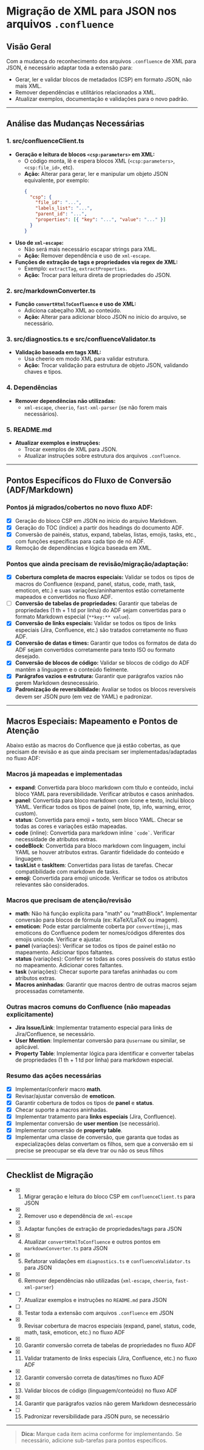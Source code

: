 # Migração de XML para JSON nos arquivos `.confluence`

## Visão Geral

Com a mudança do reconhecimento dos arquivos `.confluence` de XML para JSON, é necessário adaptar toda a extensão para:
- Gerar, ler e validar blocos de metadados (CSP) em formato JSON, não mais XML.
- Remover dependências e utilitários relacionados a XML.
- Atualizar exemplos, documentação e validações para o novo padrão.

---

## Análise das Mudanças Necessárias

### 1. src/confluenceClient.ts
- **Geração e leitura de blocos `<csp:parameters>` em XML:**
  - O código monta, lê e espera blocos XML (`<csp:parameters>`, `<csp:file_id>`, etc).
  - **Ação:** Alterar para gerar, ler e manipular um objeto JSON equivalente, por exemplo:
    ```json
    {
      "csp": {
        "file_id": "...",
        "labels_list": "...",
        "parent_id": "...",
        "properties": [{ "key": "...", "value": "..." }]
      }
    }
    ```
- **Uso de `xml-escape`:**
  - Não será mais necessário escapar strings para XML.
  - **Ação:** Remover dependência e uso de `xml-escape`.
- **Funções de extração de tags e propriedades via regex de XML:**
  - Exemplo: `extractTag`, `extractProperties`.
  - **Ação:** Trocar para leitura direta de propriedades do JSON.

### 2. src/markdownConverter.ts
- **Função `convertHtmlToConfluence` e uso de XML:**
  - Adiciona cabeçalho XML ao conteúdo.
  - **Ação:** Alterar para adicionar bloco JSON no início do arquivo, se necessário.

### 3. src/diagnostics.ts e src/confluenceValidator.ts
- **Validação baseada em tags XML:**
  - Usa cheerio em modo XML para validar estrutura.
  - **Ação:** Trocar validação para estrutura de objeto JSON, validando chaves e tipos.

### 4. Dependências
- **Remover dependências não utilizadas:**
  - `xml-escape`, `cheerio`, `fast-xml-parser` (se não forem mais necessários).

### 5. README.md
- **Atualizar exemplos e instruções:**
  - Trocar exemplos de XML para JSON.
  - Atualizar instruções sobre estrutura dos arquivos `.confluence`.

---

## Pontos Específicos do Fluxo de Conversão (ADF/Markdown)

### Pontos já migrados/cobertos no novo fluxo ADF:
- [x] Geração do bloco CSP em JSON no início do arquivo Markdown.
- [x] Geração do TOC (índice) a partir dos headings do documento ADF.
- [x] Conversão de painéis, status, expand, tabelas, listas, emojis, tasks, etc., com funções específicas para cada tipo de nó ADF.
- [x] Remoção de dependências e lógica baseada em XML.

### Pontos que ainda precisam de revisão/migração/adaptação:
- [x] **Cobertura completa de macros especiais:** Validar se todos os tipos de macros do Confluence (expand, panel, status, code, math, task, emoticon, etc.) e suas variações/aninhamentos estão corretamente mapeados e convertidos no fluxo ADF.
- [ ] **Conversão de tabelas de propriedades:** Garantir que tabelas de propriedades (1 th + 1 td por linha) do ADF sejam convertidas para o formato Markdown especial (`**key:** value`).
- [x] **Conversão de links especiais:** Validar se todos os tipos de links especiais (Jira, Confluence, etc.) são tratados corretamente no fluxo ADF.
- [x] **Conversão de datas e times:** Garantir que todos os formatos de data do ADF sejam convertidos corretamente para texto ISO ou formato desejado.
- [x] **Conversão de blocos de código:** Validar se blocos de código do ADF mantêm a linguagem e o conteúdo fielmente.
- [x] **Parágrafos vazios e estrutura:** Garantir que parágrafos vazios não gerem Markdown desnecessário.
- [x] **Padronização de reversibilidade:** Avaliar se todos os blocos reversíveis devem ser JSON puro (em vez de YAML) e padronizar.

---

## Macros Especiais: Mapeamento e Pontos de Atenção

Abaixo estão as macros do Confluence que já estão cobertas, as que precisam de revisão e as que ainda precisam ser implementadas/adaptadas no fluxo ADF:

### Macros já mapeadas e implementadas
- **expand**: Convertida para bloco markdown com título e conteúdo, inclui bloco YAML para reversibilidade. Verificar atributos e casos aninhados.
- **panel**: Convertida para bloco markdown com ícone e texto, inclui bloco YAML. Verificar todos os tipos de painel (note, tip, info, warning, error, custom).
- **status**: Convertida para emoji + texto, sem bloco YAML. Checar se todas as cores e variações estão mapeadas.
- **code** (inline): Convertida para markdown inline `` `code` ``. Verificar necessidade de atributos extras.
- **codeBlock**: Convertida para bloco markdown com linguagem, inclui YAML se houver atributos extras. Garantir fidelidade do conteúdo e linguagem.
- **taskList** e **taskItem**: Convertidas para listas de tarefas. Checar compatibilidade com markdown de tasks.
- **emoji**: Convertida para emoji unicode. Verificar se todos os atributos relevantes são considerados.

### Macros que precisam de atenção/revisão
- **math**: Não há função explícita para "math" ou "mathBlock". Implementar conversão para blocos de fórmula (ex: KaTeX/LaTeX ou imagem).
- **emoticon**: Pode estar parcialmente coberta por `convertEmoji`, mas emoticons do Confluence podem ter nomes/códigos diferentes dos emojis unicode. Verificar e ajustar.
- **panel** (variações): Verificar se todos os tipos de painel estão no mapeamento. Adicionar tipos faltantes.
- **status** (variações): Conferir se todas as cores possíveis do status estão no mapeamento. Adicionar cores faltantes.
- **task** (variações): Checar suporte para tarefas aninhadas ou com atributos extras.
- **Macros aninhadas**: Garantir que macros dentro de outras macros sejam processadas corretamente.

### Outras macros comuns do Confluence (não mapeadas explicitamente)
- **Jira Issue/Link**: Implementar tratamento especial para links de Jira/Confluence, se necessário.
- **User Mention**: Implementar conversão para `@username` ou similar, se aplicável.
- **Property Table**: Implementar lógica para identificar e converter tabelas de propriedades (1 th + 1 td por linha) para markdown especial.

### Resumo das ações necessárias
- [x] Implementar/conferir macro **math**.
- [x] Revisar/ajustar conversão de **emoticon**.
- [x] Garantir cobertura de todos os tipos de **panel** e **status**.
- [x] Checar suporte a macros aninhadas.
- [x] Implementar tratamento para **links especiais** (Jira, Confluence).
- [x] Implementar conversão de **user mention** (se necessário).
- [x] Implementar conversão de **property table**.
- [x] Implementar uma classe de conversão, que garanta que todas as expecializações delas convertam os filhos, sem que a conversão em si precise se preocupar se ela deve trar ou não os seus filhos
---

## Checklist de Migração

- [x] 1. Migrar geração e leitura do bloco CSP em `confluenceClient.ts` para JSON
- [x] 2. Remover uso e dependência de `xml-escape`
- [x] 3. Adaptar funções de extração de propriedades/tags para JSON
- [x] 4. Atualizar `convertHtmlToConfluence` e outros pontos em `markdownConverter.ts` para JSON
- [x] 5. Refatorar validações em `diagnostics.ts` e `confluenceValidator.ts` para JSON
- [x] 6. Remover dependências não utilizadas (`xml-escape`, `cheerio`, `fast-xml-parser`)
- [ ] 7. Atualizar exemplos e instruções no `README.md` para JSON
- [ ] 8. Testar toda a extensão com arquivos `.confluence` em JSON
- [x] 9. Revisar cobertura de macros especiais (expand, panel, status, code, math, task, emoticon, etc.) no fluxo ADF
- [x] 10. Garantir conversão correta de tabelas de propriedades no fluxo ADF
- [x] 11. Validar tratamento de links especiais (Jira, Confluence, etc.) no fluxo ADF
- [x] 12. Garantir conversão correta de datas/times no fluxo ADF
- [x] 13. Validar blocos de código (linguagem/conteúdo) no fluxo ADF
- [x] 14. Garantir que parágrafos vazios não gerem Markdown desnecessário
- [ ] 15. Padronizar reversibilidade para JSON puro, se necessário

---

> **Dica:** Marque cada item acima conforme for implementando. Se necessário, adicione sub-tarefas para pontos específicos. 